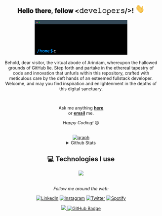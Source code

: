 <div align="center">
<h2> 𝐇𝐞𝐥𝐥𝐨 𝐭𝐡𝐞𝐫𝐞, 𝐟𝐞𝐥𝐥𝐨𝐰 <𝚍𝚎𝚟𝚎𝚕𝚘𝚙𝚎𝚛𝚜/>! <img src="https://github.com/ABSphreak/ABSphreak/blob/master/gifs/Hi.gif" width="30"></h2>
</div>

<div align="center" width="50">

<img src="https://github.com/Arindam-7/Arindam-7/blob/main/gif/terminal5.gif" alt="Welcome!" width="300"/>

</div>

<div align="center">

Behold, dear visitor, the virtual abode of Arindam, whereupon the hallowed grounds of GitHub lie. Step forth and partake in the ethereal tapestry of code and innovation that unfurls within this repository, crafted with meticulous care by the deft hands of an esteemed fullstack developer. Welcome, and may you find inspiration and enlightenment in the depths of this digital sanctuary. <br>

<br>

Ask me anything <a href="https://www.linkedin.com/in/arin7am/"><b>here</b></a><br>
or <a href="mailto:itsnotarindam@gmail.com"><b>email</b></a> me.

<i>Happy Coding!</i> 😄

</div>

<div align="center">

</br>


<div align="center">
    <a href="https://github.com/Arindam-7">
        <img src="https://github-readme-activity-graph.vercel.app/graph?username=arindam-7&bg_color=212121&color=eaeaea&line=5e5e5e&point=c0c0c0&area=true&hide_border=true" alt="graph" />
    </a>
</div>


<details>
<summary> Github Stats </summary>
    <div>
        <h2 align="center">📊 Github Stats</h2>
        <br />
        <p align="center">
            <a href="https://github.com/Arindam-7">
                <img src="https://github-readme-streak-stats.herokuapp.com/?user=Arindam-7&theme=dark&hide_border=true&border_radius=10" />
            </a>
        </p>
        <p align="center">
            <a href="https://github.com/Arindam-7">
                <img src="https://github-readme-stats.vercel.app/api?username=Arindam-7&show_icons=true&theme=vision-friendly-dark" />
            </a>
        </p>
    </div>
</details>

<div>
    <div>
        <h2 align="center"> 💻 Technologies I use </h2>
        <img src="https://skillicons.dev/icons?i=html,css,javascript,python,postman,cpp,tailwindcss,nextjs,react,github,mongodb,github,linkedin,nodejs,git,express&theme=dark" />
    </div>
</div>

<br>

<i>Follow me around the web:</i><br>

<a href="https://www.linkedin.com/in/arin7am/" target="_blank"><img src="https://img.shields.io/badge/LinkedIn-%230077B5.svg?&style=flat-square&logo=linkedin&logoColor=white" alt="LinkedIn"></a>
<a href="https://www.instagram.com/arin7am/" target="_blank"><img src="https://img.shields.io/badge/Instagram-%23E4405F.svg?&style=flat-square&logo=instagram&logoColor=white" alt="Instagram"></a>
<a href="https://twitter.com/obscure__entity" target="_blank"><img src="https://img.shields.io/badge/Twitter-%231DA1F2.svg?&style=flat-square&logo=twitter&logoColor=white" alt="Twitter"></a>
<a href="https://open.spotify.com/user/qoekpxtyym8tvk1wekuz9earn" target="_blank"><img src="https://img.shields.io/badge/Spotify-%231ED760.svg?&style=flat-square&logo=spotify&logoColor=white" alt="Spotify"></a>

</div>

<div align='center'> 

<p align='center'>
<a href="https://komarev.com/ghpvc/?username=arindam-7">
    <img src="https://komarev.com/ghpvc/?username=arindam-7">
</a>
<a href="https://github.com/Arindam-7?tab=followers"><img src="https://img.shields.io/github/followers/Arindam-7?label=Followers&style=social" alt="GitHub Badge"></a>
</p>

</div>
